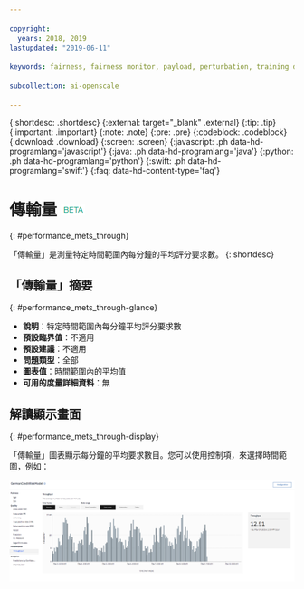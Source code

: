```yaml
---

copyright:
  years: 2018, 2019
lastupdated: "2019-06-11"

keywords: fairness, fairness monitor, payload, perturbation, training data, performance, throughput

subcollection: ai-openscale

---
```


{:shortdesc: .shortdesc}
{:external: target="_blank" .external}
{:tip: .tip}
{:important: .important}
{:note: .note}
{:pre: .pre}
{:codeblock: .codeblock}
{:download: .download}
{:screen: .screen}
{:javascript: .ph data-hd-programlang='javascript'}
{:java: .ph data-hd-programlang='java'}
{:python: .ph data-hd-programlang='python'}
{:swift: .ph data-hd-programlang='swift'}
{:faq: data-hd-content-type='faq'}

# 傳輸量 ![測試版標記](images/beta.png)
{: #performance_mets_through}

「傳輸量」是測量特定時間範圍內每分鐘的平均評分要求數。
{: shortdesc}

## 「傳輸量」摘要
{: #performance_mets_through-glance}

- **說明**：特定時間範圍內每分鐘平均評分要求數
- **預設臨界值**：不適用
- **預設建議**：不適用
- **問題類型**：全部
- **圖表值**：時間範圍內的平均值
- **可用的度量詳細資料**：無

## 解讀顯示畫面
{: #performance_mets_through-display}

「傳輸量」圖表顯示每分鐘的平均要求數目。您可以使用控制項，來選擇時間範圍，例如： 

![效能圖表](images/performance_metrics_001.png)
